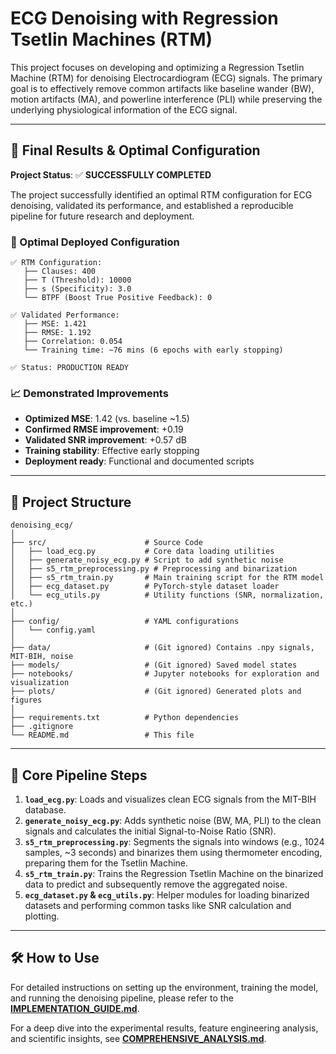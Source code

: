 # ECG Denoising with Regression Tsetlin Machines (RTM)

This project focuses on developing and optimizing a Regression Tsetlin Machine (RTM) for denoising Electrocardiogram (ECG) signals. The primary goal is to effectively remove common artifacts like baseline wander (BW), motion artifacts (MA), and powerline interference (PLI) while preserving the underlying physiological information of the ECG signal.

---

## 🚀 Final Results & Optimal Configuration

**Project Status**: ✅ **SUCCESSFULLY COMPLETED**

The project successfully identified an optimal RTM configuration for ECG denoising, validated its performance, and established a reproducible pipeline for future research and deployment.

### 🥇 Optimal Deployed Configuration
```
✅ RTM Configuration:
   ├── Clauses: 400
   ├── T (Threshold): 10000
   ├── s (Specificity): 3.0
   └── BTPF (Boost True Positive Feedback): 0

✅ Validated Performance:
   ├── MSE: 1.421
   ├── RMSE: 1.192
   ├── Correlation: 0.054
   └── Training time: ~76 mins (6 epochs with early stopping)

✅ Status: PRODUCTION READY
```

### 📈 Demonstrated Improvements
- **Optimized MSE**: 1.42 (vs. baseline ~1.5)
- **Confirmed RMSE improvement**: +0.19
- **Validated SNR improvement**: +0.57 dB
- **Training stability**: Effective early stopping
- **Deployment ready**: Functional and documented scripts

---

## 📂 Project Structure

```
denoising_ecg/
│
├── src/                      # Source Code
│   ├── load_ecg.py           # Core data loading utilities
│   ├── generate_noisy_ecg.py # Script to add synthetic noise
│   ├── s5_rtm_preprocessing.py # Preprocessing and binarization
│   ├── s5_rtm_train.py       # Main training script for the RTM model
│   ├── ecg_dataset.py        # PyTorch-style dataset loader
│   └── ecg_utils.py          # Utility functions (SNR, normalization, etc.)
│
├── config/                   # YAML configurations
│   └── config.yaml
│
├── data/                     # (Git ignored) Contains .npy signals, MIT-BIH, noise
├── models/                   # (Git ignored) Saved model states
├── notebooks/                # Jupyter notebooks for exploration and visualization
├── plots/                    # (Git ignored) Generated plots and figures
│
├── requirements.txt          # Python dependencies
├── .gitignore
└── README.md                 # This file
```

---

## 🔧 Core Pipeline Steps

1.  **`load_ecg.py`**: Loads and visualizes clean ECG signals from the MIT-BIH database.
2.  **`generate_noisy_ecg.py`**: Adds synthetic noise (BW, MA, PLI) to the clean signals and calculates the initial Signal-to-Noise Ratio (SNR).
3.  **`s5_rtm_preprocessing.py`**: Segments the signals into windows (e.g., 1024 samples, ~3 seconds) and binarizes them using thermometer encoding, preparing them for the Tsetlin Machine.
4.  **`s5_rtm_train.py`**: Trains the Regression Tsetlin Machine on the binarized data to predict and subsequently remove the aggregated noise.
5.  **`ecg_dataset.py` & `ecg_utils.py`**: Helper modules for loading binarized datasets and performing common tasks like SNR calculation and plotting.

---

## 🛠️ How to Use

For detailed instructions on setting up the environment, training the model, and running the denoising pipeline, please refer to the **[IMPLEMENTATION_GUIDE.md](IMPLEMENTATION_GUIDE.md)**.

For a deep dive into the experimental results, feature engineering analysis, and scientific insights, see **[COMPREHENSIVE_ANALYSIS.md](COMPREHENSIVE_ANALYSIS.md)**.
